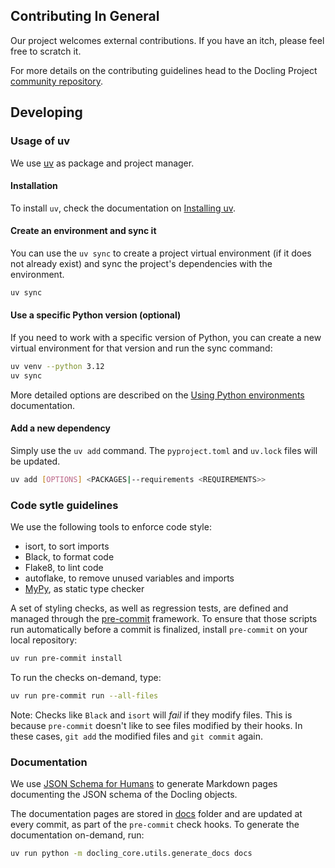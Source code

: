 ## Contributing In General
Our project welcomes external contributions. If you have an itch, please feel
free to scratch it.

For more details on the contributing guidelines head to the Docling Project [community repository](https://github.com/docling-project/community).

## Developing

### Usage of uv

We use [uv](https://docs.astral.sh/uv/) as package and project manager.

#### Installation

To install `uv`, check the documentation on [Installing uv](https://docs.astral.sh/uv/getting-started/installation/).

#### Create an environment and sync it

You can use the `uv sync` to create a project virtual environment (if it does not already exist) and sync
the project's dependencies with the environment.

```bash
uv sync
```

#### Use a specific Python version (optional)

If you need to work with a specific version of Python, you can create a new virtual environment for that version
and run the sync command:

```bash
uv venv --python 3.12
uv sync
```

More detailed options are described on the [Using Python environments](https://docs.astral.sh/uv/pip/environments/) documentation.

#### Add a new dependency

Simply use the `uv add` command. The `pyproject.toml` and `uv.lock` files will be updated.

```bash
uv add [OPTIONS] <PACKAGES|--requirements <REQUIREMENTS>>
```

### Code sytle guidelines

We use the following tools to enforce code style:

- isort, to sort imports
- Black, to format code
- Flake8, to lint code
- autoflake, to remove unused variables and imports
- [MyPy](https://mypy.readthedocs.io), as static type checker

A set of styling checks, as well as regression tests, are defined and managed through the [pre-commit](https://pre-commit.com/) framework. To ensure that those scripts run automatically before a commit is finalized, install `pre-commit` on your local repository:

```bash
uv run pre-commit install
```

To run the checks on-demand, type:

```bash
uv run pre-commit run --all-files
```

Note: Checks like `Black` and `isort` will _fail_ if they modify files. This is because `pre-commit` doesn't like to see files modified by their hooks. In these cases, `git add` the modified files and `git commit` again.


### Documentation

We use [JSON Schema for Humans](https://github.com/coveooss/json-schema-for-humans) to generate Markdown pages documenting the JSON schema of the Docling objects.

The documentation pages are stored in [docs](./docs/) folder and are updated at every commit, as part of the `pre-commit` check hooks.
To generate the documentation on-demand, run:

```bash
uv run python -m docling_core.utils.generate_docs docs
```

